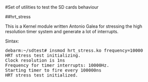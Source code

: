 #Set of utilities to test the SD cards behaviour

##hrt_stress

This is a Kernel module written Antonio Galea for stressing the high resolution timer system
and generate a lot of interrupts. 

Sintax:

<pre>
debarm:~/sdtest# insmod hrt_stress.ko frequency=10000                           
HRT stress test initializing.                                                   
Clock resolution is 1ns                                                         
Frequency for timer interrupts: 10000Hz.                                        
Starting timer to fire every 100000ns                                           
HRT stress test initialized. 
</pre>
